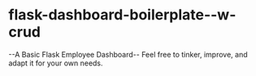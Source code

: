 # flask-dashboard-boilerplate--w-crud
--A Basic Flask Employee Dashboard-- Feel free to tinker, improve, and adapt it for your own needs. 
